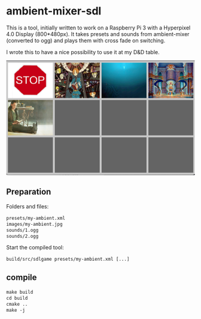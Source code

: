 # ambient-mixer-sdl

This is a tool, initially written to work on a Raspberry Pi 3 with a Hyperpixel 4.0 Display (800*480px).
It takes presets and sounds from ambient-mixer (converted to ogg) and plays them with cross fade on switching. 

I wrote this to have a nice possibility to use it at my D&D table.


![example.png](example.png)


## Preparation

Folders and files:

```
presets/my-ambient.xml
images/my-ambient.jpg
sounds/1.ogg
sounds/2.ogg
```

Start the compiled tool:

```
build/src/sdlgame presets/my-ambient.xml [...]
```

## compile

```
make build
cd build
cmake ..
make -j
```

